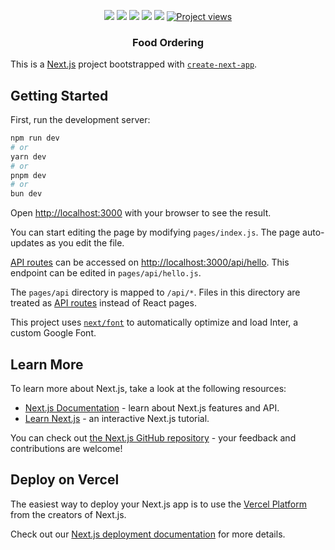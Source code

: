 
<p align="center">
</p>
<p align="center">
  <a href="https://github.com/ycihan0/Food-Ordering/graphs/contributors"><img src="https://img.shields.io/github/contributors/Tobeto-dotNet2A-Pair2/LibraryManagementSystem.svg?style=for-the-badge"></a>
  <a href="https://github.com/ycihan0/Food-Ordering/network/members"><img src="https://img.shields.io/github/forks/Tobeto-dotNet2A-Pair2/LibraryManagementSystem.svg?style=for-the-badge"></a>
  <a href="https://github.com/ycihan0/Food-Ordering/stargazers"><img src="https://img.shields.io/github/stars/Tobeto-dotNet2A-Pair2/LibraryManagementSystem.svg?style=for-the-badge"></a>
  <a href="https://github.com/ycihan0/Food-Ordering/issues"><img src="https://img.shields.io/github/issues/Tobeto-dotNet2A-Pair2/LibraryManagementSystem.svg?style=for-the-badge"></a>
  <a href="https://github.com/ycihan0/Food-Ordering/blob/master/LICENSE"><img src="https://img.shields.io/github/license/Tobeto-dotNet2A-Pair2/LibraryManagementSystem.svg?style=for-the-badge"></a>
  <a href="https://github.com/ycihan0/Food-Ordering.git"> <img src="https://komarev.com/ghpvc/?username=Tobeto-dotNet2A-Pair2&label=Project%20views&color=0e75b6&style=for-the-badge" alt="Project views" /> </a>
</p>
<p align="center">
 <h3 align="center">Food Ordering</h1>
  <p align="center">




This is a [Next.js](https://nextjs.org/) project bootstrapped with [`create-next-app`](https://github.com/vercel/next.js/tree/canary/packages/create-next-app).

## Getting Started

First, run the development server:

```bash
npm run dev
# or
yarn dev
# or
pnpm dev
# or
bun dev
```

Open [http://localhost:3000](http://localhost:3000) with your browser to see the result.

You can start editing the page by modifying `pages/index.js`. The page auto-updates as you edit the file.

[API routes](https://nextjs.org/docs/api-routes/introduction) can be accessed on [http://localhost:3000/api/hello](http://localhost:3000/api/hello). This endpoint can be edited in `pages/api/hello.js`.

The `pages/api` directory is mapped to `/api/*`. Files in this directory are treated as [API routes](https://nextjs.org/docs/api-routes/introduction) instead of React pages.

This project uses [`next/font`](https://nextjs.org/docs/basic-features/font-optimization) to automatically optimize and load Inter, a custom Google Font.

## Learn More

To learn more about Next.js, take a look at the following resources:

- [Next.js Documentation](https://nextjs.org/docs) - learn about Next.js features and API.
- [Learn Next.js](https://nextjs.org/learn) - an interactive Next.js tutorial.

You can check out [the Next.js GitHub repository](https://github.com/vercel/next.js/) - your feedback and contributions are welcome!

## Deploy on Vercel

The easiest way to deploy your Next.js app is to use the [Vercel Platform](https://vercel.com/new?utm_medium=default-template&filter=next.js&utm_source=create-next-app&utm_campaign=create-next-app-readme) from the creators of Next.js.

Check out our [Next.js deployment documentation](https://nextjs.org/docs/deployment) for more details.
